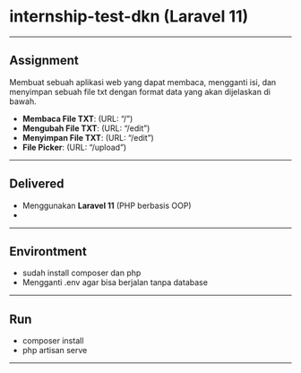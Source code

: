 # internship-test-dkn (Laravel 11)

---

## Assignment

Membuat sebuah aplikasi web yang dapat membaca, mengganti isi, dan menyimpan sebuah file txt dengan format data yang akan dijelaskan di bawah. 

- **Membaca File TXT**: (URL: “/”) 
- **Mengubah File TXT**: (URL: “/edit”)   
- **Menyimpan File TXT**: (URL: “/edit”)   
- **File Picker**: (URL: “/upload”) 

---

## Delivered

- Menggunakan **Laravel 11** (PHP berbasis OOP)
-

  
---

  ## Environtment
  
- sudah install composer dan php
- Mengganti .env agar bisa berjalan tanpa database

---

  ## Run
  
- composer install
- php artisan serve

---

	
